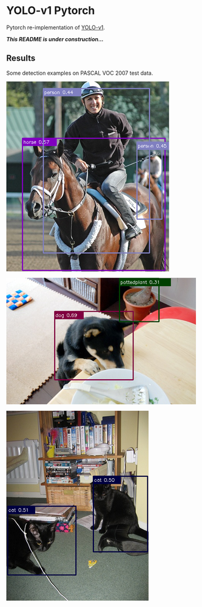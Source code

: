 # YOLO-v1 Pytorch

Pytorch re-implementation of [YOLO-v1](https://arxiv.org/abs/1506.02640).

***This README is under construction...***

## Results

Some detection examples on PASCAL VOC 2007 test data.

![](contents/detection_horse.png)

![](contents/detection_dog.png)

![](contents/detection_cat.png)
